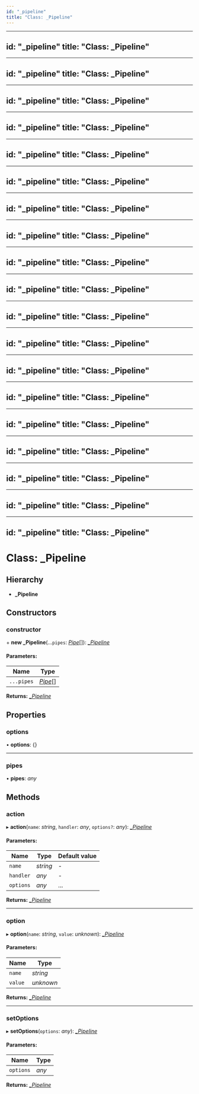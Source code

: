 ```yaml
---
id: "_pipeline"
title: "Class: _Pipeline"
---
```


---
id: "_pipeline"
title: "Class: _Pipeline"
---

---
id: "_pipeline"
title: "Class: _Pipeline"
---

---
id: "_pipeline"
title: "Class: _Pipeline"
---

---
id: "_pipeline"
title: "Class: _Pipeline"
---

---
id: "_pipeline"
title: "Class: _Pipeline"
---

---
id: "_pipeline"
title: "Class: _Pipeline"
---

---
id: "_pipeline"
title: "Class: _Pipeline"
---

---
id: "_pipeline"
title: "Class: _Pipeline"
---

---
id: "_pipeline"
title: "Class: _Pipeline"
---

---
id: "_pipeline"
title: "Class: _Pipeline"
---

---
id: "_pipeline"
title: "Class: _Pipeline"
---

---
id: "_pipeline"
title: "Class: _Pipeline"
---

---
id: "_pipeline"
title: "Class: _Pipeline"
---

---
id: "_pipeline"
title: "Class: _Pipeline"
---

---
id: "_pipeline"
title: "Class: _Pipeline"
---

---
id: "_pipeline"
title: "Class: _Pipeline"
---

---
id: "_pipeline"
title: "Class: _Pipeline"
---

---
id: "_pipeline"
title: "Class: _Pipeline"
---

---
id: "_pipeline"
title: "Class: _Pipeline"
---

# Class: \_Pipeline

## Hierarchy

* **_Pipeline**

## Constructors

### constructor

\+ **new _Pipeline**(...`pipes`: [*Pipe*](../modules.md#pipe)[]): [*\_Pipeline*](_pipeline.md)

#### Parameters:

Name | Type |
------ | ------ |
`...pipes` | [*Pipe*](../modules.md#pipe)[] |

**Returns:** [*\_Pipeline*](_pipeline.md)

## Properties

### options

• **options**: {}

___

### pipes

• **pipes**: *any*

## Methods

### action

▸ **action**(`name`: *string*, `handler`: *any*, `options?`: *any*): [*\_Pipeline*](_pipeline.md)

#### Parameters:

Name | Type | Default value |
------ | ------ | ------ |
`name` | *string* | - |
`handler` | *any* | - |
`options` | *any* | ... |

**Returns:** [*\_Pipeline*](_pipeline.md)

___

### option

▸ **option**(`name`: *string*, `value`: *unknown*): [*\_Pipeline*](_pipeline.md)

#### Parameters:

Name | Type |
------ | ------ |
`name` | *string* |
`value` | *unknown* |

**Returns:** [*\_Pipeline*](_pipeline.md)

___

### setOptions

▸ **setOptions**(`options`: *any*): [*\_Pipeline*](_pipeline.md)

#### Parameters:

Name | Type |
------ | ------ |
`options` | *any* |

**Returns:** [*\_Pipeline*](_pipeline.md)
